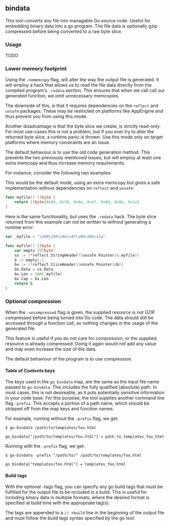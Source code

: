 ## bindata

This tool converts any file into managable Go source code. Useful for embedding
binary data into a go program. The file data is optionally gzip compressed
before being converted to a raw byte slice.


### Usage

TODO

### Lower memory footprint

Using the `-nomemcopy` flag, will alter the way the output file is generated.
It will employ a hack that allows us to read the file data directly from
the compiled program's `.rodata` section. This ensures that when we call
call our generated function, we omit unnecessary memcopies.

The downside of this, is that it requires dependencies on the `reflect` and
`unsafe` packages. These may be restricted on platforms like AppEngine and
thus prevent you from using this mode.

Another disadvantage is that the byte slice we create, is strictly read-only.
For most use-cases this is not a problem, but if you ever try to alter the
returned byte slice, a runtime panic is thrown. Use this mode only on target
platforms where memory constraints are an issue.

The default behaviour is to use the old code generation method. This
prevents the two previously mentioned issues, but will employ at least one
extra memcopy and thus increase memory requirements.

For instance, consider the following two examples:

This would be the default mode, using an extra memcopy but gives a safe
implementation without dependencies on `reflect` and `unsafe`:

```go
func myfile() []byte {
    return []byte{0x89, 0x50, 0x4e, 0x47, 0x0d, 0x0a, 0x1a}
}
```

Here is the same functionality, but uses the `.rodata` hack.
The byte slice returned from this example can not be written to without
generating a runtime error.

```go
var _myfile = "\x89\x50\x4e\x47\x0d\x0a\x1a"

func myfile() []byte {
    var empty [0]byte
    sx := (*reflect.StringHeader)(unsafe.Pointer(&_myfile))
    b := empty[:]
    bx := (*reflect.SliceHeader)(unsafe.Pointer(&b))
    bx.Data = sx.Data
    bx.Len = len(_myfile)
    bx.Cap = bx.Len
    return b
}
```


### Optional compression

When the `-uncompressed` flag is given, the supplied resource is *not* GZIP compressed
before being turned into Go code. The data should still be accessed through
a function call, so nothing changes in the usage of the generated file.

This feature is useful if you do not care for compression, or the supplied
resource is already compressed. Doing it again would not add any value and may
even increase the size of the data.

The default behaviour of the program is to use compression.


#### Table of Contents keys

The keys used in the `go_bindata` map, are the same as the input file name passed to `go-bindata`.
This includes the fully qualified (absolute) path. In most cases, this is not desireable, as it
puts potentially sensitive information in your code base. For this purpose, the tool supplies
another command line flag `-prefix`. This accepts a portion of a path name, which should be
stripped off from the map keys and function names.

For example, running without the `-prefix` flag, we get:

	$ go-bindata /path/to/templates/foo.html
    
	go_bindata["/path/to/templates/foo.html"] = path_to_templates_foo_html

Running with the `-prefix` flag, we get:

	$ go-bindata -prefix "/path/to/" /path/to/templates/foo.html
    
	go_bindata["templates/foo.html"] = templates_foo_html


#### Build tags

With the optional -tags flag, you can specify any go build tags that
must be fulfilled for the output file to be included in a build. This
is useful for including binary data in multiple formats, where the desired
format is specified at build time with the appropriate tag(s).

The tags are appended to a `// +build` line in the beginning of the output file
and must follow the build tags syntax specified by the go tool.
